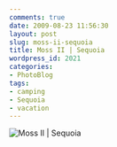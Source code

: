 ```yaml
---
comments: true
date: 2009-08-23 11:56:30
layout: post
slug: moss-ii-sequoia
title: Moss II | Sequoia
wordpress_id: 2021
categories:
- PhotoBlog
tags:
- camping
- Sequoia
- vacation
---
```


![Moss II | Sequoia](http://ryanfitzer.com/main/wp-content/uploads/2009/08/sequoia-2.jpg)
